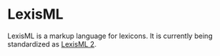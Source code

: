 #  LexisML  #

LexisML is a markup language for lexicons. It is currently being standardized as [LexisML 2](2).
